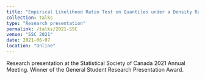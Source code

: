 ```yaml
---
title: "Empirical Likelihood Ratio Test on Quantiles under a Density Ratio Model"
collection: talks
type: "Research presentation"
permalink: /talks/2021-SSC
venue: "SSC 2021"
date: 2021-06-07
location: "Online"
---
```


Research presentation at the Statistical Society of Canada 2021 Annual Meeting. 
Winner of the General Student Research Presentation Award. 
